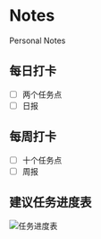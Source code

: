 # Notes
Personal Notes

## 每日打卡
- [ ] 两个任务点
- [ ] 日报

## 每周打卡
- [ ] 十个任务点
- [ ] 周报

## 建议任务进度表
![任务进度表](https://static.xiedaimala.com/xdml/image/90ee74db-3e7c-47d3-8860-30fbec11a053/2021-8-30-16-58-35.png)